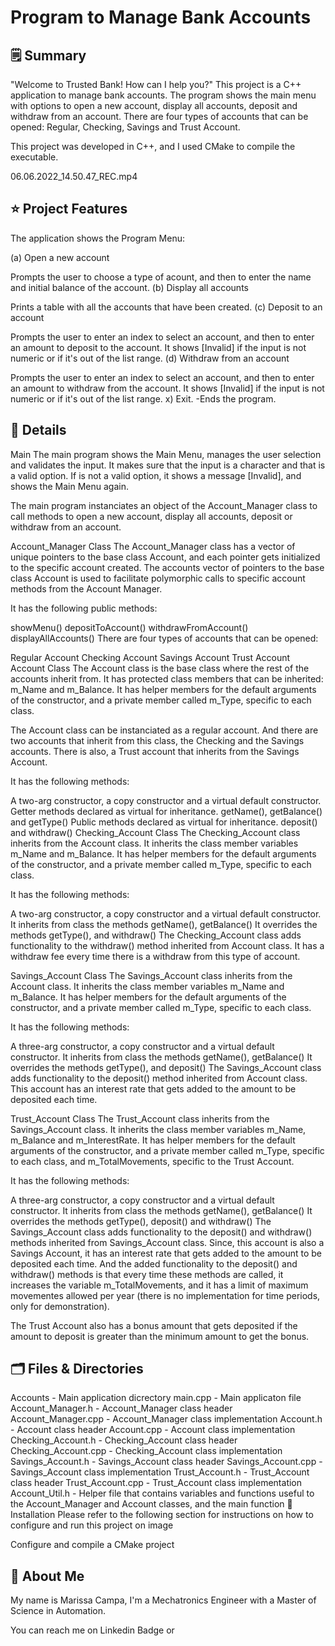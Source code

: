 # Program to Manage Bank Accounts #


## 🗒️ Summary
"Welcome to Trusted Bank! How can I help you?"
This project is a C++ application to manage bank accounts. The program shows the main menu with options to open a new account, display all accounts, deposit and withdraw from an account. There are four types of accounts that can be opened: Regular, Checking, Savings and Trust Account.

This project was developed in C++, and I used CMake to compile the executable.

 06.06.2022_14.50.47_REC.mp4 

## ⭐ Project Features
The application shows the Program Menu:

(a) Open a new account

Prompts the user to choose a type of acount, and then to enter the name and initial balance of the account.
(b) Display all accounts

Prints a table with all the accounts that have been created.
(c) Deposit to an account

Prompts the user to enter an index to select an account, and then to enter an amount to deposit to the account. It shows [Invalid] if the input is not numeric or if it's out of the list range.
(d) Withdraw from an account

Prompts the user to enter an index to select an account, and then to enter an amount to withdraw from the account. It shows [Invalid] if the input is not numeric or if it's out of the list range.
x) Exit. 
    -Ends the program.


## 📝 Details

Main
The main program shows the Main Menu, manages the user selection and validates the input. It makes sure that the input is a character and that is a valid option. If is not a valid option, it shows a message [Invalid], and shows the Main Menu again.

The main program instanciates an object of the Account_Manager class to call methods to open a new account, display all accounts, deposit or withdraw from an account.

Account_Manager Class
The Account_Manager class has a vector of unique pointers to the base class Account, and each pointer gets initialized to the specific account created. The accounts vector of pointers to the base class Account is used to facilitate polymorphic calls to specific account methods from the Account Manager.

It has the following public methods:

showMenu()
depositToAccount()
withdrawFromAccount()
displayAllAccounts()
There are four types of accounts that can be opened:

Regular Account
Checking Account
Savings Account
Trust Account
Account Class
The Account class is the base class where the rest of the accounts inherit from. It has protected class members that can be inherited: m_Name and m_Balance. It has helper members for the default arguments of the constructor, and a private member called m_Type, specific to each class.

The Account class can be instanciated as a regular account. And there are two accounts that inherit from this class, the Checking and the Savings accounts. There is also, a Trust account that inherits from the Savings Account.

It has the following methods:

A two-arg constructor, a copy constructor and a virtual default constructor.
Getter methods declared as virtual for inheritance.
getName(), getBalance() and getType()
Public methods declared as virtual for inheritance.
deposit() and withdraw()
Checking_Account Class
The Checking_Account class inherits from the Account class. It inherits the class member variables m_Name and m_Balance. It has helper members for the default arguments of the constructor, and a private member called m_Type, specific to each class.

It has the following methods:

A two-arg constructor, a copy constructor and a virtual default constructor.
It inherits from class the methods getName(), getBalance()
It overrides the methods getType(), and withdraw()
The Checking_Account class adds functionality to the withdraw() method inherited from Account class. It has a withdraw fee every time there is a withdraw from this type of account.

Savings_Account Class
The Savings_Account class inherits from the Account class. It inherits the class member variables m_Name and m_Balance. It has helper members for the default arguments of the constructor, and a private member called m_Type, specific to each class.

It has the following methods:

A three-arg constructor, a copy constructor and a virtual default constructor.
It inherits from class the methods getName(), getBalance()
It overrides the methods getType(), and deposit()
The Savings_Account class adds functionality to the deposit() method inherited from Account class. This account has an interest rate that gets added to the amount to be deposited each time.

Trust_Account Class
The Trust_Account class inherits from the Savings_Account class. It inherits the class member variables m_Name, m_Balance and m_InterestRate. It has helper members for the default arguments of the constructor, and a private member called m_Type, specific to each class, and m_TotalMovements, specific to the Trust Account.

It has the following methods:

A three-arg constructor, a copy constructor and a virtual default constructor.
It inherits from class the methods getName(), getBalance()
It overrides the methods getType(), deposit() and withdraw()
The Savings_Account class adds functionality to the deposit() and withdraw() methods inherited from Savings_Account class. Since, this account is also a Savings Account, it has an interest rate that gets added to the amount to be deposited each time. And the added functionality to the deposit() and withdraw() methods is that every time these methods are called, it increases the variable m_TotalMovements, and it has a limit of maximum movementes allowed per year (there is no implementation for time periods, only for demonstration).

The Trust Account also has a bonus amount that gets deposited if the amount to deposit is greater than the minimum amount to get the bonus.

## 🗂️ Files & Directories
Accounts - Main application dicrectory
main.cpp - Main applicaton file
Account_Manager.h - Account_Manager class header
Account_Manager.cpp - Account_Manager class implementation
Account.h - Account class header
Account.cpp - Account class implementation
Checking_Account.h - Checking_Account class header
Checking_Account.cpp - Checking_Account class implementation
Savings_Account.h - Savings_Account class header
Savings_Account.cpp - Savings_Account class implementation
Trust_Account.h - Trust_Account class header
Trust_Account.cpp - Trust_Account class implementation
Account_Util.h - Helper file that contains variables and functions useful to the Account_Manager and Account classes, and the main function
💽 Installation
Please refer to the following section for instructions on how to configure and run this project on     image

  Configure and compile a CMake project


## 👋 About Me
My name is Marissa Campa, I'm a Mechatronics Engineer with a Master of Science in Automation.

You can reach me on   Linkedin Badge   or   